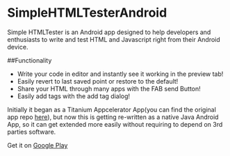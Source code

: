 # SimpleHTMLTesterAndroid

Simple HTMLTester is an Android app designed to help developers and enthusiasts to write and test HTML and Javascript right from their Android device.

##Functionality 
* Write your code in editor and instantly see it working in the preview tab!
* Easily revert to last saved point or restore to the default!
* Share your HTML through many apps with the FAB send Button!
* Easily add tags with the add tag dialog! 

Initially it began as a Titanium Appcelerator App(you can find the original app repo [here](https://github.com/aldoram5/SimpleHTMLTester)), but now this is getting re-written as a native Java Android App, so it can get extended more easily without requiring to depend on 3rd parties software. 

Get it on [Google Play](https://play.google.com/store/apps/details?id=com.crimsonrgames.titanium.htmltester)
